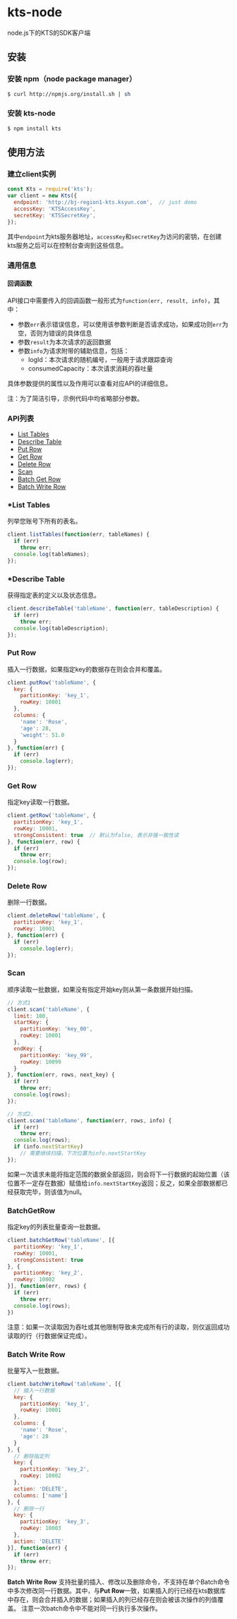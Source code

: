 # kts-node

node.js下的KTS的SDK客户端

## 安装

### 安装 npm（node package manager）

```bash
$ curl http://npmjs.org/install.sh | sh
```

### 安装 kts-node

```bash
$ npm install kts
```

## 使用方法

### 建立client实例

```javascript
const Kts = require('kts');
var client = new Kts({
  endpoint: 'http://bj-region1-kts.ksyun.com',  // just demo
  accessKey: 'KTSAccessKey',
  secretKey: 'KTSSecretKey',
});
```

其中`endpoint`为kts服务器地址，`accessKey`和`secretKey`为访问的密钥，在创建kts服务之后可以在控制台查询到这些信息。

### 通用信息

#### 回调函数

API接口中需要传入的回调函数一般形式为`function(err, result, info)`，其中：

* 参数`err`表示错误信息，可以使用该参数判断是否请求成功，如果成功则`err`为空，否则为错误的具体信息
* 参数`result`为本次请求的返回数据
* 参数`info`为请求附带的辅助信息，包括：
  * logId：本次请求的随机编号，一般用于请求跟踪查询
  * consumedCapacity：本次请求消耗的吞吐量

具体参数提供的属性以及作用可以查看对应API的详细信息。

注：为了简洁引导，示例代码中均省略部分参数。

### API列表

- [List Tables](#ListTables)
- [Describe Table](#DescribeTable)
- [Put Row](#PutRow)
- [Get Row](#GetRow)
- [Delete Row](#DeleteRow)
- [Scan](#Scan)
- [Batch Get Row](#BatchGetRow)
- [Batch Write Row](#BatchWriteRow)

<a name='ListTables'> </a>

### *List Tables

列举您账号下所有的表名。

```javascript
client.listTables(function(err, tableNames) {
  if (err)
    throw err;
  console.log(tableNames);
});
```

<a name='DescribeTable'> </a>

### *Describe Table

获得指定表的定义以及状态信息。

```javascript
client.describeTable('tableName', function(err, tableDescription) {
  if (err)
    throw err;
  console.log(tableDescription);
});
```

<a name='PutRow'> </a>

### Put Row

插入一行数据，如果指定key的数据存在则会合并和覆盖。

```javascript
client.putRow('tableName', {
  key: {
    partitionKey: 'key_1',
    rowKey: 10001
  },
  columns: {
    'name': 'Rose',
    'age': 28,
    'weight': 51.0
  }
}, function(err) {
  if (err)
    console.log(err);
});
```

<a name='GetRow'></a>

### Get Row

指定key读取一行数据。

```javascript
client.getRow('tableName', {
  partitionKey: 'key_1',
  rowKey: 10001,
  strongConsistent: true  // 默认为false, 表示非强一致性读
}, function(err, row) {
  if (err)
    throw err;
  console.log(row);
});
```

<a name='DeleteRow'> </a>

### Delete Row

删除一行数据。

```javascript
client.deleteRow('tableName', {
  partitionKey: 'key_1',
  rowKey: 10001
}, function(err) {
  if (err)
    console.log(err);
});
```

<a name='Scan'> </a>

### Scan

顺序读取一批数据，如果没有指定开始key则从第一条数据开始扫描。

```javascript
// 方式1
client.scan('tableName', {
  limit: 100,
  startKey: {
    partitionKey: 'key_00',
    rowKey: 10001
  },
  endKey: {
    partitionKey: 'key_99',
    rowKey: 10099
  }
}, function(err, rows, next_key) {
  if (err)
    throw err;
  console.log(rows);
});

// 方式2.
client.scan('tableName', function(err, rows, info) {
  if (err)
    throw err;
  console.log(rows);
  if (info.nextStartKey)
    // 需要继续扫描，下次位置为info.nextStartKey
});
```

如果一次请求未能将指定范围的数据全部返回，则会将下一行数据的起始位置（该位置不一定存在数据）赋值给`info.nextStartKey`返回；反之，如果全部数据都已经获取完毕，则该值为null。

<a name='BatchGetRow'> </a>

### BatchGetRow

指定key的列表批量查询一批数据。

```javascript
client.batchGetRow('tableName', [{
  partitionKey: 'key_1',
  rowKey: 10001,
  strongConsistent: true
}, {
  partitionKey: 'key_2',
  rowKey: 10002
}], function(err, rows) {
  if (err)
    throw err;
  console.log(rows);
})
```

注意：如果一次读取因为吞吐或其他限制导致未完成所有行的读取，则仅返回成功读取的行（行数据保证完成）。

<a name='BatchWriteRow'> </a>

### Batch Write Row

批量写入一批数据。

```javascript
client.batchWriteRow('tableName', [{
  // 插入一行数据
  key: {
    partitionKey: 'key_1',
    rowKey: 10001
  },
  columns: {
    'name': 'Rose',
    'age': 28
  }
}, {
  // 删除指定列
  key: {
    partitionKey: 'key_2',
    rowKey: 10002
  },
  action: 'DELETE',
  columns: ['name']
}, {
  // 删除一行
  key: {
    partitionKey: 'key_3',
    rowKey: 10003
  },
  action: 'DELETE'
}], function(err) {
  if (err)
    throw err;
});
```

**Batch Write Row** 支持批量的插入、修改以及删除命令，不支持在单个Batch命令中多次修改同一行数据。其中，与**Put Row**一致，如果插入的行已经在kts数据库中存在，则会合并插入的数据；如果插入的列已经存在则会被该次操作的列值覆盖。
注意一次batch命令中不能对同一行执行多次操作。
